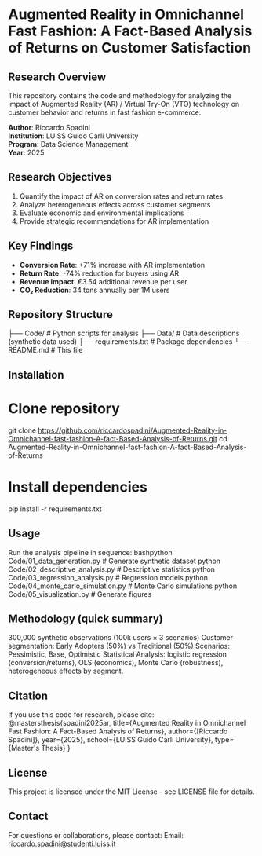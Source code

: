 # Augmented Reality in Omnichannel Fast Fashion: A Fact-Based Analysis of Returns on Customer Satisfaction

## Research Overview

This repository contains the code and methodology for analyzing the impact of Augmented Reality (AR) / Virtual Try-On (VTO) technology on customer behavior and returns in fast fashion e-commerce.

**Author**: Riccardo Spadini   
**Institution**: LUISS Guido Carli University  
**Program**: Data Science Management  
**Year**: 2025  

## Research Objectives

1. Quantify the impact of AR on conversion rates and return rates
2. Analyze heterogeneous effects across customer segments
3. Evaluate economic and environmental implications
4. Provide strategic recommendations for AR implementation

## Key Findings

- **Conversion Rate**: +71% increase with AR implementation
- **Return Rate**: -74% reduction for buyers using AR
- **Revenue Impact**: €3.54 additional revenue per user
- **CO₂ Reduction**: 34 tons annually per 1M users
  
## Repository Structure

├── Code/           # Python scripts for analysis
├── Data/           # Data descriptions (synthetic data used)
├── requirements.txt # Package dependencies
└── README.md       # This file

## Installation
# Clone repository
git clone https://github.com/riccardospadini/Augmented-Reality-in-Omnichannel-fast-fashion-A-fact-Based-Analysis-of-Returns.git
cd Augmented-Reality-in-Omnichannel-fast-fashion-A-fact-Based-Analysis-of-Returns

# Install dependencies
pip install -r requirements.txt

## Usage
Run the analysis pipeline in sequence:
bashpython Code/01_data_generation.py      # Generate synthetic dataset
python Code/02_descriptive_analysis.py # Descriptive statistics
python Code/03_regression_analysis.py  # Regression models
python Code/04_monte_carlo_simulation.py # Monte Carlo simulations
python Code/05_visualization.py        # Generate figures

## Methodology (quick summary)

300,000 synthetic observations (100k users × 3 scenarios)
Customer segmentation: Early Adopters (50%) vs Traditional (50%)
Scenarios: Pessimistic, Base, Optimistic
Statistical Analysis: logistic regression (conversion/returns), OLS (economics), Monte Carlo (robustness), heterogeneous effects by segment.

## Citation
If you use this code for research, please cite:
@mastersthesis{spadini2025ar,
  title={Augmented Reality in Omnichannel Fast Fashion: A Fact-Based Analysis of Returns},
  author={[Riccardo Spadini]},
  year={2025},
  school={LUISS Guido Carli University},
  type={Master's Thesis}
}

## License
This project is licensed under the MIT License - see LICENSE file for details.

## Contact 
For questions or collaborations, please contact:
Email: riccardo.spadini@studenti.luiss.it


